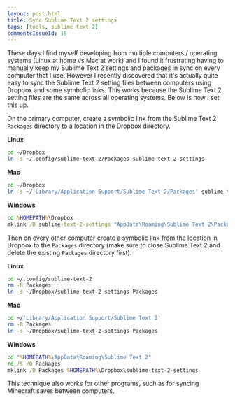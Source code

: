 ```yaml
---
layout: post.html
title: Sync Sublime Text 2 settings
tags: [tools, sublime text 2]
commentsIssueId: 15
---
```


These days I find myself developing from multiple computers / operating systems (Linux at home vs Mac at work) and I found it frustrating having to manually keep my Sublime Text 2 settings and  packages in sync on every computer that I use. However I recently discovered that it's actually quite easy to sync the Sublime Text 2 setting files between computers using Dropbox and some symbolic links. This works because the Sublime Text 2 setting files are the same across all operating systems. Below is how I set this up.


On the primary computer, create a symbolic link from the Sublime Text 2 `Packages` directory to a location in the Dropbox directory.

**Linux**

```bash
cd ~/Dropbox
ln -s ~/.config/sublime-text-2/Packages sublime-text-2-settings
```

**Mac**

```bash
cd ~/Dropbox
ln -s ~/'Library/Application Support/Sublime Text 2/Packages' sublime-text-2-settings
```

**Windows**

```bat
cd %HOMEPATH%\Dropbox
mklink /D sublime-text-2-settings "AppData\Roaming\Sublime Text 2\Packages"
```

Then on every other computer create a symbolic link from the location in Dropbox to the `Packages` directory (make sure to close Sublime Text 2 and delete the existing `Packages` directory first).

**Linux**

```bash
cd ~/.config/sublime-text-2
rm -R Packages
ln -s ~/Dropbox/sublime-text-2-settings Packages
```

**Mac**

```bash
cd ~/'Library/Application Support/Sublime Text 2'
rm -R Packages
ln -s ~/Dropbox/sublime-text-2-settings Packages
```

**Windows**

```bat
cd "%HOMEPATH%\AppData\Roaming\Sublime Text 2"
rd /S /Q Packages
mklink /D Packages %HOMEPATH%\Dropbox\sublime-text-2-settings
```

This technique also works for other programs, such as for syncing Minecraft saves between computers.
